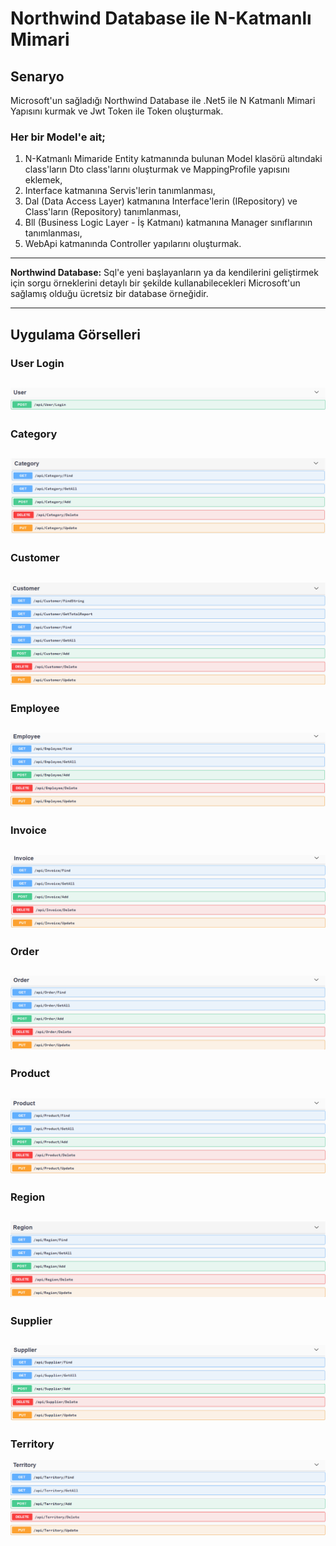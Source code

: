 # Northwind Database ile N-Katmanlı Mimari

## Senaryo
Microsoft'un sağladığı Northwind Database ile .Net5 ile N Katmanlı Mimari Yapısını kurmak ve Jwt Token ile Token oluşturmak.

### Her bir Model'e ait;
1. N-Katmanlı Mimaride Entity katmanında bulunan Model klasörü altındaki class'ların Dto class'larını oluşturmak ve MappingProfile yapısını eklemek,
1. Interface katmanına Servis'lerin tanımlanması,
1. Dal (Data Access Layer) katmanına Interface'lerin (IRepository) ve Class'ların (Repository) tanımlanması,
1. Bll (Business Logic Layer - İş Katmanı) katmanına Manager sınıflarının tanımlanması,
1. WebApi katmanında Controller yapılarını oluşturmak.
---

**Northwind Database:** Sql'e yeni başlayanların ya da kendilerini geliştirmek için sorgu örneklerini detaylı bir şekilde kullanabilecekleri Microsoft'un sağlamış olduğu ücretsiz bir database örneğidir.

---

## Uygulama Görselleri
### User Login
![UserLogin](https://github.com/KaderArslan/Gelecek_Varlik_Bootcamp/blob/main/HomeWork_2-3/screenshots/user.png)
---
### Category
![Category](https://github.com/KaderArslan/Gelecek_Varlik_Bootcamp/blob/main/HomeWork_2-3/screenshots/category.png)
---
### Customer
![Customer](https://github.com/KaderArslan/Gelecek_Varlik_Bootcamp/blob/main/HomeWork_2-3/screenshots/customer.png)
---
### Employee
![Employee](https://github.com/KaderArslan/Gelecek_Varlik_Bootcamp/blob/main/HomeWork_2-3/screenshots/employee.png)
---
### Invoice
![Invoice](https://github.com/KaderArslan/Gelecek_Varlik_Bootcamp/blob/main/HomeWork_2-3/screenshots/invoice.png)
---
### Order
![Order](https://github.com/KaderArslan/Gelecek_Varlik_Bootcamp/blob/main/HomeWork_2-3/screenshots/order.png)
---
### Product
![Product](https://github.com/KaderArslan/Gelecek_Varlik_Bootcamp/blob/main/HomeWork_2-3/screenshots/product.png)
---
### Region
![Region](https://github.com/KaderArslan/Gelecek_Varlik_Bootcamp/blob/main/HomeWork_2-3/screenshots/region.png)
---
### Supplier
![Supplier](https://github.com/KaderArslan/Gelecek_Varlik_Bootcamp/blob/main/HomeWork_2-3/screenshots/supplier.png)
---
### Territory
![Territory](https://github.com/KaderArslan/Gelecek_Varlik_Bootcamp/blob/main/HomeWork_2-3/screenshots/territory.png)

